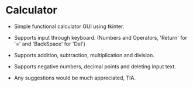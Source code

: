 # Calculator

* Simple functional calculator GUI using tkinter.

* Supports input through keyboard. (Numbers and Operators, 'Return' for '=' and 'BackSpace' for 'Del')

* Supports addition, subtraction, multiplication and division.

* Supports negative numbers, decimal points and deleting input text.

* Any suggestions would be much appreciated, TIA. 
  
